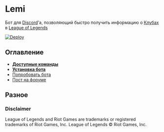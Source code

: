 # Lemi
Бот для [Discord](https://discordapp.com/)'a, позволяющий быстро получить информацию о [Клубах](https://clubs.ru.leagueoflegends.com) в [League of Legends](https://ru.leagueoflegends.com/ru/)

[![Deploy](https://www.herokucdn.com/deploy/button.svg)](https://heroku.com/deploy?template=https://github.com/Antosik/lemi)

## Оглавление
* **[Доступные команды](https://github.com/Antosik/lemi/wiki/Команды)**
* **[Установка бота](https://github.com/Antosik/lemi/wiki/Установка)**
* [Попробовать бота](https://discordapp.com/oauth2/authorize?client_id=542718594052784138&scope=bot&permissions=387136)
* [Пост на форуме](https://boards.ru.leagueoflegends.com/ru/c/general/uMEufEUA-discord-)

## Разное

### Disclaimer
League of Legends and Riot Games are trademarks or registered trademarks of Riot Games, Inc. League of Legends © Riot Games, Inc.
